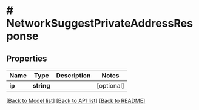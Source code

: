 # # NetworkSuggestPrivateAddressResponse

## Properties

Name | Type | Description | Notes
------------ | ------------- | ------------- | -------------
**ip** | **string** |  | [optional]

[[Back to Model list]](../../README.md#models) [[Back to API list]](../../README.md#endpoints) [[Back to README]](../../README.md)
